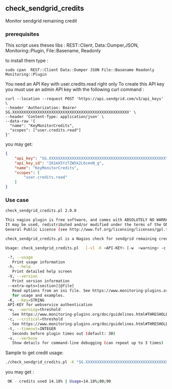 ## check_sendgrid_credits

Monitor sendgrid remaining credit 

### prerequisites

This script uses theses libs : REST::Client, Data::Dumper,JSON, Monitoring::Plugin, File::Basename, Readonly

to install them type :

```
sudo cpan  REST::Client Data::Dumper JSON File::Basename Readonly  Monitoring::Plugin
```

You need an API Key with user.credits.read right only
To create this API key you must use an admin API key with the following curl command : 


```shell
curl --location --request POST 'https://api.sendgrid.com/v3/api_keys' \
--header 'Authorization: Bearer SG.XXXXXXXXXXXXXXXXXXXXXXXXXXXXXXXXXXXXXXXXXXXXXXXXXXX' \
--header 'Content-Type: application/json' \
--data-raw '{
  "name": "KeyMonitorCredits",
  "scopes": ["user.credits.read"]
}'    
```

  you may get:

```json
{
    "api_key": "SG.XXXXXXXXXXXXXXXXXXXXXXXXXXXXXXXXXXXXXXXXXXXXXXXXXXX",
    "api_key_id": "261mXSYzTZW5k2L6cmxN_g",
    "name": "KeyMonitorCredits",
    "scopes": [
        "user.credits.read"
    ]
}
```

### Use case 


```bash
check_sendgrid_credits.pl 2.0.0

This nagios plugin is free software, and comes with ABSOLUTELY NO WARRANTY.
It may be used, redistributed and/or modified under the terms of the GNU
General Public Licence (see http://www.fsf.org/licensing/licenses/gpl.txt).

check_sendgrid_credits.pl is a Nagios check for sendgrid remaining credit

Usage: check_sendgrid_credits.pl   [-v] -K <API-KEY> [-w  <warning> -c <critical>]

 -?, --usage
   Print usage information
 -h, --help
   Print detailed help screen
 -V, --version
   Print version information
 --extra-opts=[section][@file]
   Read options from an ini file. See https://www.monitoring-plugins.org/doc/extra-opts.html
   for usage and examples.
 -K, --Key=STRING
 API-KEY for webservice authentication
 -w, --warning=threshold
   See https://www.monitoring-plugins.org/doc/guidelines.html#THRESHOLDFORMAT for the threshold format.
 -c, --critical=threshold
   See https://www.monitoring-plugins.org/doc/guidelines.html#THRESHOLDFORMAT for the threshold format.
 -t, --timeout=INTEGER
   Seconds before plugin times out (default: 30)
 -v, --verbose
   Show details for command-line debugging (can repeat up to 3 times)
```

Sample to get credit usage:

```bash
./check_sendgrid_credits.pl -K "SG.XXXXXXXXXXXXXXXXXXXXXXXXXXXXXXXXXXXXXXXXXXXXXXXXXXX" -w 80 -c 90
```

you may get :

```bash
 OK - credits used 14.18% | Usage=14.18%;80;90
```

